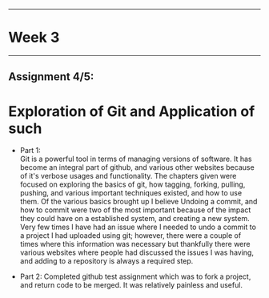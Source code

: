 
---
# Week 3
---
## Assignment 4/5:

# Exploration of Git and Application of such

* Part 1:  
  Git is a powerful tool in terms of managing versions of software. It has become an integral part of github, and various other websites because of it's verbose usages and functionality. The chapters given were focused on exploring the basics of git, how tagging, forking, pulling, pushing, and various important techniques existed, and how to use them. Of the various basics brought up I believe Undoing a commit, and how to commit were two of the most important because of the impact they could have on a established system, and creating a new system. Very few times I have had an issue where I needed to undo a commit to a project I had uploaded using git; however, there were a couple of times where this information was necessary but thankfully there were various websites where people had discussed the issues I was having, and adding to a repository is always a required step. 

* Part 2:
  Completed github test assignment which was to fork a project, and return code to be merged. It was relatively painless and useful. 

